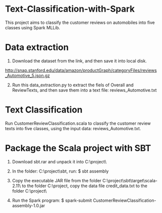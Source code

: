 # Text-Classification-with-Spark
This project aims to classify the customer reviews on automobiles into five classes using Spark MLLib.

# Data extraction

1. Download the dataset from the link, and then save it into local disk.

http://snap.stanford.edu/data/amazon/productGraph/categoryFiles/reviews_Automotive_5.json.gz

2. Run this data_extraction.py to extract the fiels of Overall and ReviewTexts, and then save them into  a text file: reviews_Automotive.txt

# Text Classification

Run CustomerReviewClassification.scala to classify the customer review texts into five classes, using the input data: reviews_Automotive.txt.

# Package the Scala project with SBT

1. Download sbt.rar and unpack it into C:\project\

2. In the folder: C:\project\sbt\, run: $ sbt assembly

3. Copy the executable JAR file from the folder C:\project\sbt\target\scala-2.11\ to the folder C:\project\, copy the data file credit_data.txt to the folder C:\project\

4. Run the Spark program: $ spark-submit CustomerReviewClassification-assembly-1.0.jar

